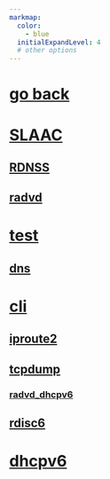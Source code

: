```yaml
---
markmap:
  color:
    - blue
  initialExpandLevel: 4
  # other options
---
```


# [go back](../index.html)
# [SLAAC](SLAAC/index.html)
## [RDNSS](SLAAC/RDNSS/index.html)
## [radvd](SLAAC/radvd/index.html)
# [test](test/index.html)
## [dns](test/dns/index.html)
# [cli](cli/index.html)
## [iproute2](cli/iproute2/index.html)
## [tcpdump](cli/tcpdump/index.html)
### [radvd_dhcpv6](cli/tcpdump/radvd_dhcpv6/index.html)
## [rdisc6](cli/rdisc6/index.html)
# [dhcpv6](dhcpv6/index.html)
